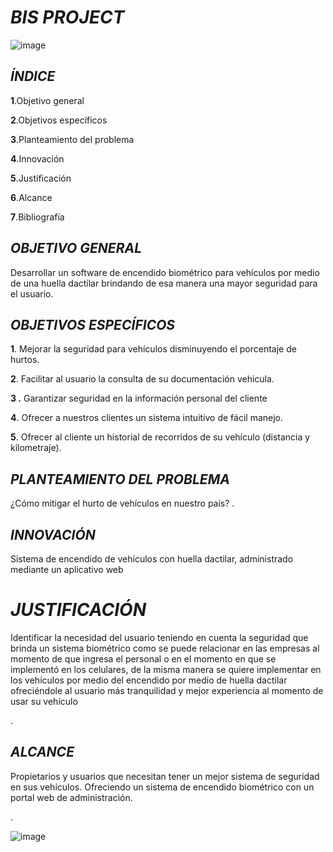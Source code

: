 # *BIS PROJECT*
![image](https://user-images.githubusercontent.com/54606142/110408053-f883e880-8052-11eb-90d6-262846fdc6b0.png)


## *ÍNDICE*

**1**.Objetivo general

**2**.Objetivos específicos

**3**.Planteamiento del problema

**4**.Innovación

**5**.Justificación

**6**.Alcance

**7**.Bibliografía

## *OBJETIVO GENERAL*
Desarrollar un software de encendido biométrico para vehículos por medio de una huella dactilar brindando de esa manera una mayor seguridad para el usuario.

## *OBJETIVOS ESPECÍFICOS*

**1**. Mejorar la seguridad para vehículos disminuyendo el porcentaje de hurtos.  
                                                                                                        
  **2**.  Facilitar al usuario la consulta de su documentación vehicula.
  
 **3  .**  Garantizar seguridad en la información personal del cliente               
  
**4**. Ofrecer a nuestros clientes un sistema intuitivo de fácil manejo.

**5**. Ofrecer al cliente un historial de recorridos de su vehículo (distancia y kilometraje).

## *PLANTEAMIENTO DEL PROBLEMA*
¿Cómo mitigar el hurto de vehículos en nuestro país?
.

## *INNOVACIÓN*

Sistema de encendido de vehículos con huella dactilar, administrado mediante un aplicativo web

# *JUSTIFICACIÓN*

Identificar la necesidad del usuario teniendo en cuenta la seguridad que brinda un sistema biométrico como se puede relacionar en las empresas al momento de que ingresa el personal o en el momento en que se implementó en los celulares, de la misma manera se quiere implementar en los vehículos por  medio del encendido por medio de huella dactilar ofreciéndole al usuario más tranquilidad y mejor experiencia al momento de usar su vehículo

.

## *ALCANCE*
Propietarios y usuarios que necesitan tener un mejor sistema de seguridad en sus vehículos. Ofreciendo un sistema de encendido biométrico con un portal web de administración.

.

![image](https://user-images.githubusercontent.com/54606142/110407912-be1a4b80-8052-11eb-9d6a-44c73bc60d83.png)
